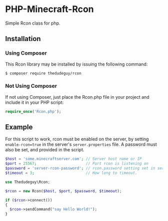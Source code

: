 PHP-Minecraft-Rcon
==================

Simple Rcon class for php.

## Installation
### Using Composer
This Rcon library may be installed by issuing the following command:
```bash
$ composer require thedudeguy/rcon
```
### Not Using Composer
If not using Composer, just place the Rcon.php file in your project and include it in your PHP script:
```php
require_once('Rcon.php');
```

## Example
For this script to work, rcon must be enabled on the server, by setting `enable-rcon=true` in the server's `server.properties` file. A password must also be set, and provided in the script.

```php
$host = 'some.minecraftserver.com'; // Server host name or IP
$port = 25567;                      // Port rcon is listening on
$password = 'server-rcon-password'; // rcon.password setting set in server.properties
$timeout = 3;                       // How long to timeout.

use Thedudeguy\Rcon;

$rcon = new Rcon($host, $port, $password, $timeout);

if ($rcon->connect())
{
  $rcon->sendCommand("say Hello World!");
}
```
